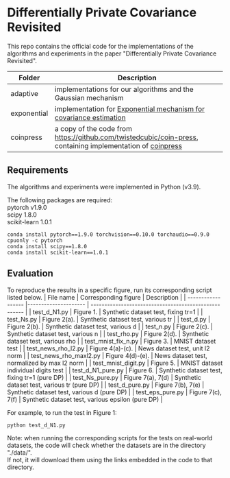 # Differentially Private Covariance Revisited
This repo contains the official code for the implementations of the algorithms and experiments in the paper "Differentially Private Covariance Revisited".

| Folder          | Description                                                                                                |
| ----------------| ---------------------------------------------------------------------------------------------------------- |
| adaptive        | implementations for our algorithms and the Gaussian mechanism                                              |
| exponential     | implementation for [Exponential mechanism for covariance estimation](https://papers.nips.cc/paper/2019/hash/4158f6d19559955bae372bb00f6204e4-Abstract.html)                                                           |
| coinpress       | a copy of the code from https://github.com/twistedcubic/coin-press, containing implementation of [coinpress](https://proceedings.neurips.cc/paper/2020/hash/a684eceee76fc522773286a895bc8436-Abstract.html) |


## Requirements
The algorithms and experiments were implemented in Python (v3.9).

The following packages are required:<br/>
pytorch v1.9.0 <br/>
scipy 1.8.0 <br/>
scikit-learn 1.0.1 <br/>

```setup
conda install pytorch==1.9.0 torchvision==0.10.0 torchaudio==0.9.0 cpuonly -c pytorch
conda install scipy==1.8.0
conda install scikit-learn==1.0.1
```


## Evaluation
To reproduce the results in a specific figure, run its corresponding script listed below.
| File name          | Corresponding figure | Description                                           |
| ------------------ |--------------------- | ----------------------------------------------------- |
| test_d_N1.py       | Figure 1.            | Synthetic dataset test, fixing tr=1         |
| test_Ns.py         | Figure 2(a).            | Synthetic dataset test, various tr        |
| test_d.py          | Figure 2(b).            | Synthetic dataset test, various d       |
| test_n.py          | Figure 2(c).            | Synthetic dataset test, various n      |
| test_rho.py        | Figure 2(d).            | Synthetic dataset test, various rho       |
| test_mnist_fix_n.py  | Figure 3.            | MNIST dataset test        |
| test_news_rho_l2.py  | Figure 4(a)-(c).            | News dataset test, unit l2 norm        |
| test_news_rho_maxl2.py  | Figure 4(d)-(e).            | News dataset test, normalized by max l2 norm       |
| test_mnist_digit.py  | Figure 5.            | MNIST dataset individual digits test        |
| test_d_N1_pure.py       | Figure 6.            | Synthetic dataset test, fixing tr=1 (pure DP)        |
| test_Ns_pure.py         | Figure 7(a), 7(d)            | Synthetic dataset test, various tr (pure DP)      |
| test_d_pure.py         | Figure 7(b), 7(e)            | Synthetic dataset test, various d (pure DP)      |
| test_eps_pure.py         | Figure 7(c), 7(f)            | Synthetic dataset test, various epsilon (pure DP)      |

For example, to run the test in Figure 1:
```test
python test_d_N1.py
```
Note: when running the corresponding scripts for the tests on real-world datasets, the code will check whether the datasets are in the directory "./data/". <br/> If not, it will download them using the links embedded in the code to that directory. 



